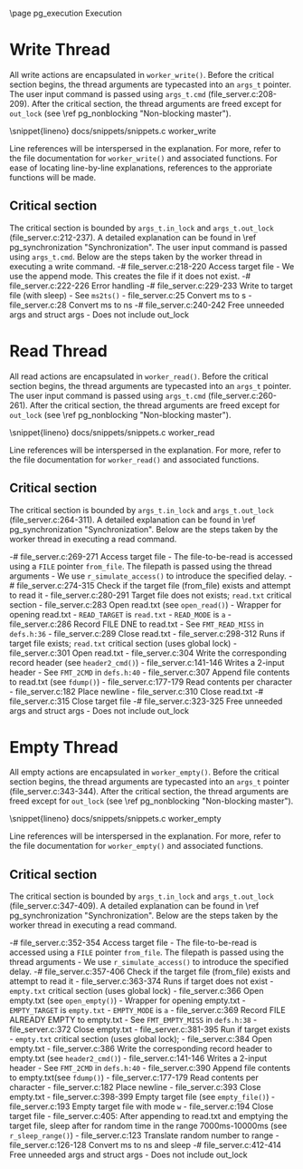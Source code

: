 \page pg_execution Execution

# Write Thread
All write actions are encapsulated in `worker_write()`. Before the critical section begins, the thread arguments are typecasted into an `args_t` pointer. The user input command is passed using `args_t.cmd` (file_server.c:208-209). After the critical section, the thread arguments are freed except for `out_lock` (see \ref pg_nonblocking "Non-blocking master").

\snippet{lineno} docs/snippets/snippets.c worker_write

Line references will be interspersed in the explanation. For more, refer to the file documentation for `worker_write()` and associated functions. For ease of locating line-by-line explanations, references to the approriate functions will be made.

## Critical section
The critical section is bounded by `args_t.in_lock` and `args_t.out_lock` (file_server.c:212-237). A detailed explanation can be found in \ref pg_synchronization "Synchronization". The user input command is passed using `args_t.cmd`. Below are the steps taken by the worker thread in executing a write command.
-# file_server.c:218-220 Access target file
    - We use the append mode. This creates the file if it does not exist.
-# file_server.c:222-226 Error handling
-# file_server.c:229-233 Write to target file (with sleep)
    - See `ms2ts()`
        - file_server.c:25 Convert ms to s
        - file_server.c:28 Convert ms to ns
-# file_server.c:240-242 Free unneeded args and struct args
    - Does not include out_lock

# Read Thread
All read actions are encapsulated in `worker_read()`. Before the critical section begins, the thread arguments are typecasted into an `args_t` pointer. The user input command is passed using `args_t.cmd` (file_server.c:260-261). After the critical section, the thread arguments are freed except for `out_lock` (see \ref pg_nonblocking "Non-blocking master").

\snippet{lineno} docs/snippets/snippets.c worker_read

Line references will be interspersed in the explanation. For more, refer to the file documentation for `worker_read()` and associated functions.

## Critical section
The critical section is bounded by `args_t.in_lock` and `args_t.out_lock` (file_server.c:264-311). A detailed explanation can be found in \ref pg_synchronization "Synchronization". Below are the steps taken by the worker thread in executing a read command.

-# file_server.c:269-271 Access target file
    - The file-to-be-read is accessed using a `FILE` pointer `from_file`. The filepath is passed using the thread arguments
    - We use `r_simulate_access()` to introduce the specified delay.
-# file_server.c:274-315 Check if the target file (from_file) exists and attempt to read it
    - file_server.c:280-291 Target file does not exists; `read.txt` critical section
        - file_server.c:283 Open read.txt (see `open_read()`)
            - Wrapper for opening read.txt
            - `READ_TARGET` is `read.txt`
            - `READ_MODE` is `a`
        - file_server.c:286 Record FILE DNE to read.txt
            - See `FMT_READ_MISS` in `defs.h:36`
        - file_server.c:289 Close read.txt
    - file_server.c:298-312  Runs if target file exists; `read.txt` critical section (uses global lock)
        - file_server.c:301 Open read.txt
        - file_server.c:304 Write the corresponding record header (see `header2_cmd()`)
            - file_server.c:141-146 Writes a 2-input header
            - See `FMT_2CMD` in `defs.h:40`
        - file_server.c:307 Append file contents to read.txt (see `fdump()`)
            - file_server.c:177-179 Read contents per character
            - file_server.c:182 Place newline
        - file_server.c:310 Close read.txt
-# file_server.c:315 Close target file
-# file_server.c:323-325 Free unneeded args and struct args
    - Does not include out_lock

# Empty Thread
All empty actions are encapsulated in `worker_empty()`. Before the critical section begins, the thread arguments are typecasted into an `args_t` pointer (file_server.c:343-344). After the critical section, the thread arguments are freed except for `out_lock` (see \ref pg_nonblocking "Non-blocking master").

\snippet{lineno} docs/snippets/snippets.c worker_empty

Line references will be interspersed in the explanation. For more, refer to the file documentation for `worker_empty()` and associated functions.

## Critical section
The critical section is bounded by `args_t.in_lock` and `args_t.out_lock` (file_server.c:347-409). A detailed explanation can be found in \ref pg_synchronization "Synchronization". Below are the steps taken by the worker thread in executing a read command.

-# file_server.c:352-354 Access target file
    - The file-to-be-read is accessed using a `FILE` pointer `from_file`. The filepath is passed using the thread arguments
    - We use `r_simulate_access()` to introduce the specified delay.
-# file_server.c:357-406 Check if the target file (from_file) exists and attempt to read it
    - file_server.c:363-374 Runs if target does not exist
        - `empty.txt` critical section (uses global lock)
            - file_server.c:366 Open empty.txt (see `open_empty()`)
                - Wrapper for opening empty.txt
                - `EMPTY_TARGET` is `empty.txt`
                - `EMPTY_MODE` is `a`
            - file_server.c:369 Record FILE ALREADY EMPTY to empty.txt
                - See `FMT_EMPTY_MISS` in `defs.h:38`
            - file_server.c:372 Close empty.txt
    - file_server.c:381-395  Run if target exists
        - `empty.txt` critical section (uses global lock); 
            - file_server.c:384 Open empty.txt
            - file_server.c:386 Write the corresponding record header to empty.txt (see `header2_cmd()`)
                - file_server.c:141-146 Writes a 2-input header
                - See `FMT_2CMD` in `defs.h:40`
            - file_server.c:390 Append file contents to empty.txt(see `fdump()`)
                - file_server.c:177-179 Read contents per character
                - file_server.c:182 Place newline
            - file_server.c:393 Close empty.txt
        - file_server.c:398-399 Empty target file (see `empty_file()`)
            - file_server.c:193 Empty target file with mode `w`
            - file_server.c:194 Close target file
        - file_server.c:405: After appending to read.txt and emptying the target file, sleep after for random time in the range 7000ms-10000ms (see `r_sleep_range()`)
            - file_server.c:123 Translate random number to range
            - file_server.c:126-128 Convert ms to ns and sleep
-# file_server.c:412-414 Free unneeded args and struct args
    - Does not include out_lock

